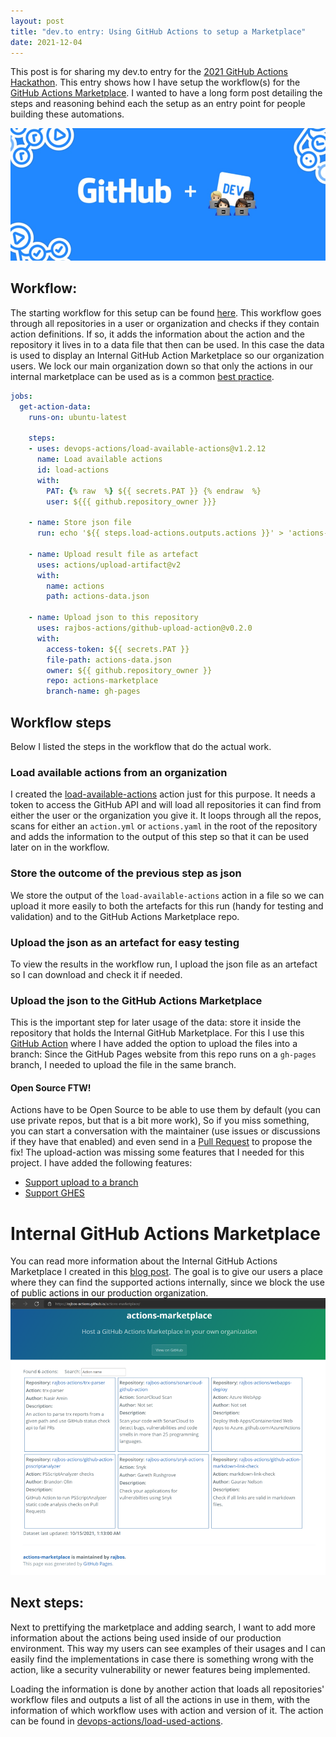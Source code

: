 ```yaml
---
layout: post
title: "dev.to entry: Using GitHub Actions to setup a Marketplace"
date: 2021-12-04
---
```


This post is for sharing my dev.to entry for the [2021 GitHub Actions Hackathon](https://dev.to/devteam/join-us-for-the-2021-github-actions-hackathon-on-dev-4hn4). This entry shows how I have setup the workflow(s) for the [GitHub Actions Marketplace](https://devopsjournal.io/actions-marketplace/). I wanted to have a long form post detailing the steps and reasoning behind each the setup as an entry point for people building these automations.

![GitHub + dev hackathon banner](/images/20211204/20211204_dev_to_hackathon.jpg)


## Workflow:
The starting workflow for this setup can be found [here](https://github.com/rajbos/actions-marketplace/blob/main/.github/workflows/get-action-data.yml). This workflow goes through all repositories in a user or organization and checks if they contain action definitions. If so, it adds the information about the action and the repository it lives in to a data file that then can be used. In this case the data is used to display an Internal GitHub Action Marketplace so our organization users. We lock our main organization down so that only the actions in our internal marketplace can be used as is a common [best practice](/blog/2021/02/06/GitHub-Actions-Best-Practices.html).

```yaml
jobs:
  get-action-data:
    runs-on: ubuntu-latest

    steps:
    - uses: devops-actions/load-available-actions@v1.2.12
      name: Load available actions
      id: load-actions
      with: 
        PAT: {% raw  %} ${{ secrets.PAT }} {% endraw  %}
        user: ${{{ github.repository_owner }}}
        
    - name: Store json file
      run: echo '${{ steps.load-actions.outputs.actions }}' > 'actions-data.json'
          
    - name: Upload result file as artefact
      uses: actions/upload-artifact@v2
      with: 
        name: actions
        path: actions-data.json
   
    - name: Upload json to this repository
      uses: rajbos-actions/github-upload-action@v0.2.0
      with:
        access-token: ${{ secrets.PAT }}
        file-path: actions-data.json
        owner: ${{ github.repository_owner }}
        repo: actions-marketplace
        branch-name: gh-pages
```

## Workflow steps
Below I listed the steps in the workflow that do the actual work.

### Load available actions from an organization
I created the [load-available-actions](https://github.com/devops-actions/load-available-actions) action just for this purpose. It needs a token to access the GitHub API and will load all repositories it can find from either the user or the organization you give it. It loops through all the repos, scans for either an `action.yml` or `actions.yaml` in the root of the repository and adds the information to the output of this step so that it can be used later on in the workflow.

### Store the outcome of the previous step as json
We store the output of the `load-available-actions` action in a file so we can upload it more easily to both the artefacts for this run (handy for testing and validation) and to the GitHub Actions Marketplace repo.

### Upload the json as an artefact for easy testing
To view the results in the workflow run, I upload the json file as an artefact so I can download and check it if needed.

### Upload the json to the GitHub Actions Marketplace
This is the important step for later usage of the data: store it inside the repository that holds the Internal GitHub Marketplace.
For this I use this [GitHub Action](https://github.com/LasyIsLazy/github-upload-action) where I have added the option to upload the files into a branch: Since the GitHub Pages website from this repo runs on a `gh-pages` branch, I needed to upload the file in the same branch. 

#### Open Source FTW!
Actions have to be Open Source to be able to use them by default (you can use private repos, but that is a bit more work), So if you miss something, you can start a conversation with the maintainer (use issues or discussions if they have that enabled) and even send in a [Pull Request](https://docs.github.com/en/pull-requests/collaborating-with-pull-requests/proposing-changes-to-your-work-with-pull-requests/about-pull-requests) to propose the fix! The upload-action was missing some features that I needed for this project. I have added the following features:
* [Support upload to a branch](https://github.com/LasyIsLazy/github-upload-action/issues/2) 
* [Support GHES](https://github.com/LasyIsLazy/github-upload-action/issues/3)

# Internal GitHub Actions Marketplace
You can read more information about the Internal GitHub Actions Marketplace I created in this [blog post](/blog/2021/10/14/GitHub-Actions-Internal-Marketplace.html). The goal is to give our users a place where they can find the supported actions internally, since we block the use of public actions in our production organization.
![Image of the Actions Marketplace](/images/20211014/20211014_Marketplace.png)

## Next steps:
Next to prettifying the marketplace and adding search, I want to add more information about the actions being used inside of our production environment. This way my users can see examples of their usages and I can easily find the implementations in case there is something wrong with the action, like a security vulnerability or newer features being implemented.

Loading the information is done by another action that loads all repositories' workflow files and outputs a list of all the actions in use in them, with the information of which workflow uses with action and version of it. The action can be found in [devops-actions/load-used-actions](https://github.com/devops-actions/load-used-actions).